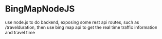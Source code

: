 # BingMapNodeJS
use node.js to do backend, exposing some rest api routes, such as /travelduration, then use bing map api to get the real time traffic information and travel time
